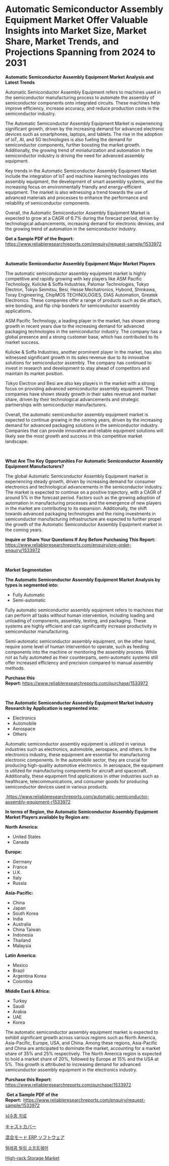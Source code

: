<p><h1>Automatic Semiconductor Assembly Equipment Market Offer Valuable Insights into Market Size, Market Share, Market Trends, and Projections Spanning from 2024 to 2031</h1></p><p><strong>Automatic Semiconductor Assembly Equipment Market Analysis and Latest Trends</strong></p>
<p><p>Automatic Semiconductor Assembly Equipment refers to machines used in the semiconductor manufacturing process to automate the assembly of semiconductor components onto integrated circuits. These machines help improve efficiency, increase accuracy, and reduce production costs in the semiconductor industry.</p><p>The Automatic Semiconductor Assembly Equipment Market is experiencing significant growth, driven by the increasing demand for advanced electronic devices such as smartphones, laptops, and tablets. The rise in the adoption of IoT, AI, and 5G technologies is also fueling the demand for semiconductor components, further boosting the market growth. Additionally, the growing trend of miniaturization and automation in the semiconductor industry is driving the need for advanced assembly equipment.</p><p>Key trends in the Automatic Semiconductor Assembly Equipment Market include the integration of IoT and machine learning technologies into assembly equipment, the development of smart assembly systems, and the increasing focus on environmentally friendly and energy-efficient equipment. The market is also witnessing a trend towards the use of advanced materials and processes to enhance the performance and reliability of semiconductor components.</p><p>Overall, the Automatic Semiconductor Assembly Equipment Market is expected to grow at a CAGR of 6.7% during the forecast period, driven by technological advancements, increasing demand for electronic devices, and the growing trend of automation in the semiconductor industry.</p></p>
<p><strong>Get a Sample PDF of the Report:&nbsp;</strong> <a href="https://www.reliableresearchreports.com/enquiry/request-sample/1533972">https://www.reliableresearchreports.com/enquiry/request-sample/1533972</a></p>
<p>&nbsp;</p>
<p><strong>Automatic Semiconductor Assembly Equipment Major Market Players</strong></p>
<p><p>The automatic semiconductor assembly equipment market is highly competitive and rapidly growing with key players like ASM Pacific Technology, Kulicke & Soffa Industries, Palomar Technologies, Tokyo Electron, Tokyo Seimitsu, Besi, Hesse Mechatronics, Hybond, Shinkawa, Toray Engineering, ChipMOS TECHNOLOGIES, DIAS Automation, Greatek Electronics. These companies offer a range of products such as die attach, wire bonding, and flip chip bonders for semiconductor assembly applications.</p><p>ASM Pacific Technology, a leading player in the market, has shown strong growth in recent years due to the increasing demand for advanced packaging technologies in the semiconductor industry. The company has a global presence and a strong customer base, which has contributed to its market success.</p><p>Kulicke & Soffa Industries, another prominent player in the market, has also witnessed significant growth in its sales revenue due to its innovative solutions for semiconductor assembly. The company has continued to invest in research and development to stay ahead of competitors and maintain its market position.</p><p>Tokyo Electron and Besi are also key players in the market with a strong focus on providing advanced semiconductor assembly equipment. These companies have shown steady growth in their sales revenue and market share, driven by their technological advancements and strategic partnerships with semiconductor manufacturers.</p><p>Overall, the automatic semiconductor assembly equipment market is expected to continue growing in the coming years, driven by the increasing demand for advanced packaging solutions in the semiconductor industry. Companies that can provide innovative and reliable equipment solutions will likely see the most growth and success in this competitive market landscape.</p></p>
<p>&nbsp;</p>
<p><strong>What Are The Key Opportunities For Automatic Semiconductor Assembly Equipment Manufacturers?</strong></p>
<p><p>The global Automatic Semiconductor Assembly Equipment market is experiencing steady growth, driven by increasing demand for consumer electronics and technological advancements in the semiconductor industry. The market is expected to continue on a positive trajectory, with a CAGR of around 5% in the forecast period. Factors such as the growing adoption of automation in manufacturing processes and the emergence of new players in the market are contributing to its expansion. Additionally, the shift towards advanced packaging technologies and the rising investments in semiconductor manufacturing infrastructure are expected to further propel the growth of the Automatic Semiconductor Assembly Equipment market in the coming years.</p></p>
<p><strong>Inquire or Share Your Questions If Any Before Purchasing This Report:</strong> <a href="https://www.reliableresearchreports.com/enquiry/pre-order-enquiry/1533972">https://www.reliableresearchreports.com/enquiry/pre-order-enquiry/1533972</a></p>
<p>&nbsp;</p>
<p><strong>Market Segmentation</strong></p>
<p><strong>The Automatic Semiconductor Assembly Equipment Market Analysis by types is segmented into:</strong></p>
<p><ul><li>Fully Automatic</li><li>Semi-automatic</li></ul></p>
<p><p>Fully automatic semiconductor assembly equipment refers to machines that can perform all tasks without human intervention, including loading and unloading of components, assembly, testing, and packaging. These systems are highly efficient and can significantly increase productivity in semiconductor manufacturing.</p><p>Semi-automatic semiconductor assembly equipment, on the other hand, require some level of human intervention to operate, such as feeding components into the machine or monitoring the assembly process. While not as fully automated as their counterparts, semi-automatic systems still offer increased efficiency and precision compared to manual assembly methods.</p></p>
<p><strong>Purchase this Report:&nbsp;</strong><a href="https://www.reliableresearchreports.com/purchase/1533972">https://www.reliableresearchreports.com/purchase/1533972</a></p>
<p>&nbsp;</p>
<p><strong>The Automatic Semiconductor Assembly Equipment Market Industry Research by Application is segmented into:</strong></p>
<p><ul><li>Electronics</li><li>Automobile</li><li>Aerospace</li><li>Others</li></ul></p>
<p><p>Automatic semiconductor assembly equipment is utilized in various industries such as electronics, automobile, aerospace, and others. In the electronics industry, these equipment are essential for manufacturing electronic components. In the automobile sector, they are crucial for producing high-quality automotive electronics. In aerospace, the equipment is utilized for manufacturing components for aircraft and spacecraft. Additionally, these equipment find applications in other industries such as healthcare, telecommunications, and consumer goods for producing semiconductor devices used in various products.</p></p>
<p><a href="https://www.reliableresearchreports.com/automatic-semiconductor-assembly-equipment-r1533972">&nbsp;https://www.reliableresearchreports.com/automatic-semiconductor-assembly-equipment-r1533972</a></p>
<p><strong>In terms of Region, the Automatic Semiconductor Assembly Equipment Market Players available by Region are:</strong></p>
<p>
    <p> <strong> North America: </strong>
        <ul>
            <li>United States</li>
            <li>Canada</li>
        </ul>
        </p> 
    <p> <strong> Europe: </strong>
        <ul>
            <li>Germany</li>
            <li>France</li>
            <li>U.K.</li>
            <li>Italy</li>
            <li>Russia</li>
        </ul>
        </p> 
    <p> <strong> Asia-Pacific: </strong>
        <ul>
            <li>China</li>
            <li>Japan</li>
            <li>South Korea</li>
            <li>India</li>
            <li>Australia</li>
            <li>China Taiwan</li>
            <li>Indonesia</li>
            <li>Thailand</li>
            <li>Malaysia</li>
        </ul>
        </p> 
    <p> <strong> Latin America: </strong>
        <ul>
            <li>Mexico</li>
            <li>Brazil</li>
            <li>Argentina Korea</li>
            <li>Colombia</li>
        </ul>
        </p> 
    <p> <strong> Middle East & Africa: </strong>
        <ul>
            <li>Turkey</li>
            <li>Saudi</li>
            <li>Arabia</li>
            <li>UAE</li>
            <li>Korea</li>
        </ul>
    </p>
    </p>
<p><p>The automatic semiconductor assembly equipment market is expected to exhibit significant growth across various regions such as North America, Asia-Pacific, Europe, USA, and China. Among these regions, Asia-Pacific and China are anticipated to dominate the market, accounting for a market share of 35% and 25% respectively. The North America region is expected to hold a market share of 20%, followed by Europe at 15% and the USA at 5%. This growth is attributed to increasing demand for advanced semiconductor assembly equipment in the electronics industry.</p></p>
<p><strong>Purchase this Report: </strong><a href="https://www.reliableresearchreports.com/purchase/1533972">https://www.reliableresearchreports.com/purchase/1533972</a></p>
<p>&nbsp;<strong>Get a Sample PDF of the Report:&nbsp;&nbsp;</strong><a href="https://www.reliableresearchreports.com/enquiry/request-sample/1533972">https://www.reliableresearchreports.com/enquiry/request-sample/1533972</a></p>
<p><strong></strong></p>
<p><p><a href="https://medium.com/@fredajerde/%EC%88%98%EC%95%A1%EB%87%8C%EC%A6%9D-%EC%B9%98%EB%A3%8C-%EC%8B%9C%EC%9E%A5-2031%EB%85%84%EA%B9%8C%EC%A7%80%EC%9D%98-%EB%8F%99%ED%96%A5-%EC%98%88%EC%B8%A1-%EB%B0%8F-%EA%B2%BD%EC%9F%81-%EB%B6%84%EC%84%9D-b90938cde6c8">뇌수종 치료</a></p><p><a href="https://medium.com/@frankfurter35566/%E3%82%AD%E3%83%A3%E3%82%B9%E3%83%88%E3%82%AB%E3%83%90%E3%83%BC%E5%B8%82%E5%A0%B4%E3%81%AE%E3%82%B7%E3%82%A7%E3%82%A2%E3%81%AE%E9%80%B2%E5%8C%96%E3%81%A8%E5%B8%82%E5%A0%B4%E6%88%90%E9%95%B7%E3%81%AE%E3%83%88%E3%83%AC%E3%83%B3%E3%83%892024%E5%B9%B4%E3%81%8B%E3%82%892031%E5%B9%B4%E3%81%BE%E3%81%A7-f0f73d748905">キャストカバー</a></p><p><a href="https://medium.com/@lorrainethompson10/%E6%B7%B7%E5%90%88%E3%83%A2%E3%83%BC%E3%83%89erp%E3%82%BD%E3%83%95%E3%83%88%E3%82%A6%E3%82%A7%E3%82%A2%E5%B8%82%E5%A0%B4%E3%81%AE%E8%A6%8F%E6%A8%A1-cagr-%E3%83%88%E3%83%AC%E3%83%B3%E3%83%892024-2030-aa14a23562cc">混合モード ERP ソフトウェア</a></p><p><a href="https://github.com/valroy852/Market-Research-Report-List-1/blob/main/885493636928.md">텔레콤 빌링 소프트웨어</a></p><p><a href="https://github.com/timeliteaut/Market-Research-Report-List-2/blob/main/high-rack-storage-market.md">High-rack Storage Market</a></p></p>